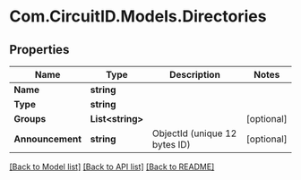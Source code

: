 
# Com.CircuitID.Models.Directories

## Properties

Name | Type | Description | Notes
------------ | ------------- | ------------- | -------------
**Name** | **string** |  | 
**Type** | **string** |  | 
**Groups** | **List&lt;string&gt;** |  | [optional] 
**Announcement** | **string** | ObjectId (unique 12 bytes ID) | [optional] 

[[Back to Model list]](../README.md#documentation-for-models)
[[Back to API list]](../README.md#documentation-for-api-endpoints)
[[Back to README]](../README.md)

